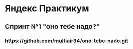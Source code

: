# Яндекс Практикум
## Спринт №1 "оно тебе надо?"
### https://github.com/multiair34/ono-tebe-nado.git